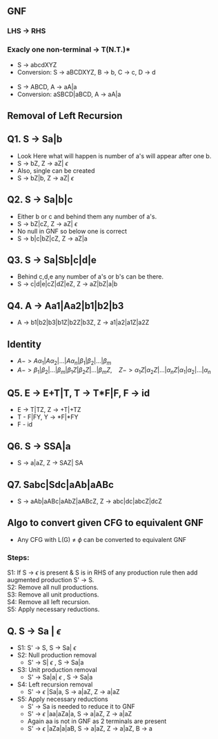 ## GNF
### LHS -> RHS
### Exacly one non-terminal -> T(N.T.)*

- S -> abcdXYZ
- Conversion: S -> aBCDXYZ, B -> b, C -> c, D -> d  <br/><br/>
- S -> ABCD, A -> aA|a
- Conversion: aSBCD|aBCD, A -> aA|a

## Removal of Left Recursion
## Q1. S -> Sa|b
- Look Here what will happen is number of a's will appear after one b.
- S -> bZ, Z -> aZ| $\epsilon$
- Also, single can be created
- S -> bZ|b, Z -> aZ| $\epsilon$

## Q2. S -> Sa|b|c
- Either b or c and behind them any number of a's.
- S -> bZ|cZ, Z -> aZ| $\epsilon$
- No null in GNF so below one is correct
- S -> b|c|bZ|cZ, Z -> aZ|a

## Q3. S -> Sa|Sb|c|d|e
- Behind c,d,e any number of a's or b's can be there.
- S -> c|d|e|cZ|dZ|eZ, Z -> aZ|bZ|a|b

## Q4. A -> Aa1|Aa2|b1|b2|b3
- A -> b1|b2|b3|b1Z|b2Z|b3Z, Z -> a1|a2|a1Z|a2Z

## Identity
- $A -> A\alpha_{1}|A\alpha_{2}|...|A\alpha_{n}|\beta_{1}|\beta_{2}|...|\beta_{m}$
- $A -> \beta_{1}|\beta_{2}|...|\beta_{m}|\beta_{1}Z|\beta_{2}Z|...|\beta_{m}Z$, &nbsp;&nbsp; $Z -> \alpha_{1}Z|\alpha_{2}Z|...|\alpha_{n}Z|\alpha_{1}|\alpha_{2}|...|\alpha_{n}$

## Q5. E -> E+T|T, T  -> T*F|F, F -> id
- E -> T|TZ, Z -> +T|+TZ
- T - F|FY, Y -> *F|*FY
- F - id

## Q6. S -> SSA|a
- S -> a|aZ, Z -> SAZ| SA

## Q7. Sabc|Sdc|aAb|aABc
- S -> aAb|aABc|aAbZ|aABcZ, Z -> abc|dc|abcZ|dcZ

## Algo to convert given CFG to equivalent GNF
- Any CFG with L(G) $\neq$ $\phi$ can be converted to equivalent GNF
### Steps:  
S1: If S -> $\epsilon$ is present & S is in RHS of any production rule then add augmented production S' -> S.  
S2: Remove all null productions.  
S3: Remove all unit productions.  
S4: Remove all left recursion.  
S5: Apply necessary reductions.

## Q. S -> Sa | $\epsilon$
- S1: S' -> S, S -> Sa| $\epsilon$
- S2: Null production removal
  - S' -> S| $\epsilon$ , S -> Sa|a
- S3: Unit production removal
  - S' -> Sa|a| $\epsilon$ , S -> Sa|a
- S4: Left recursion removal
  - S' -> $\epsilon$ |Sa|a, S -> a|aZ, Z -> a|aZ
- S5: Apply necessary reductions
  - S' -> Sa is needed to reduce it to GNF
  - S' -> $\epsilon$ |aa|aZa|a, S -> a|aZ, Z -> a|aZ
  - Again aa is not in GNF as 2 terminals are present
  - S' -> $\epsilon$ |aZa|a|aB, S -> a|aZ, Z -> a|aZ, B -> a
